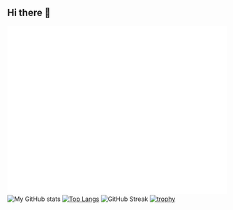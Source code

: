 ## Hi there 👋
![Metrics](/github-metrics.svg)
![My GitHub stats](https://github-readme-stats.vercel.app/api?username=MHooijberg&show_icons=true)
[![Top Langs](https://github-readme-stats.vercel.app/api/top-langs/?username=MHooijberg&layout=compact)](https://github.com/MHooijberg)
![GitHub Streak](https://github-readme-streak-stats.herokuapp.com/?user=MHooijberg)
[![trophy](https://github-profile-trophy.vercel.app/?username=MHooijberg)](https://github.com/MHooijberg)

<!--
**MHooijberg/MHooijberg** is a ✨ _special_ ✨ repository because its `README.md` (this file) appears on your GitHub profile.

Here are some ideas to get you started:

- 🔭 I’m currently working on ...
- 🌱 I’m currently learning ...
- 👯 I’m looking to collaborate on ...
- 🤔 I’m looking for help with ...
- 💬 Ask me about ...
- 📫 How to reach me: ...
- 😄 Pronouns: ...
- ⚡ Fun fact: ...
-->
